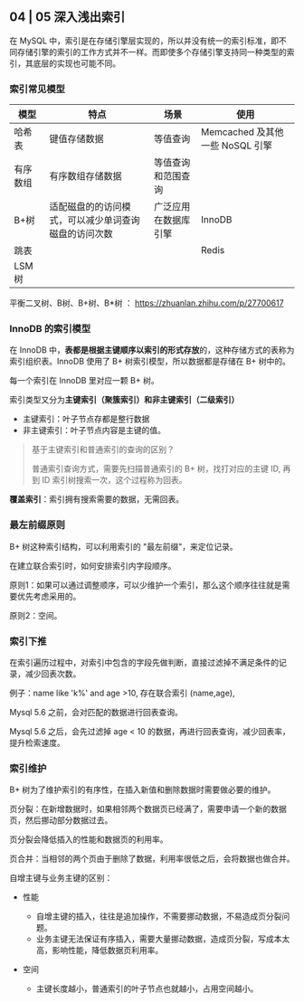 ## 04 | 05 深入浅出索引



在 MySQL 中，索引是在存储引擎层实现的，所以并没有统一的索引标准，即不同存储引擎的索引的工作方式并不一样。而即使多个存储引擎支持同一种类型的索引，其底层的实现也可能不同。



### 索引常见模型

| 模型     | 特点                                                 | 场景                 | 使用                            |
| -------- | ---------------------------------------------------- | -------------------- | ------------------------------- |
| 哈希表   | 键值存储数据                                         | 等值查询             | Memcached 及其他一些 NoSQL 引擎 |
| 有序数组 | 有序数组存储数据                                     | 等值查询和范围查询   |                                 |
| B+树     | 适配磁盘的的访问模式，可以减少单词查询磁盘的访问次数 | 广泛应用在数据库引擎 | InnoDB                          |
| 跳表     |                                                      |                      | Redis                           |
| LSM树    |                                                      |                      |                                 |

平衡二叉树、B树、B+树、B*树 ： https://zhuanlan.zhihu.com/p/27700617 



### InnoDB 的索引模型

在 InnoDB 中，**表都是根据主键顺序以索引的形式存放**的，这种存储方式的表称为索引组织表。InnoDB 使用了 B+ 树索引模型，所以数据都是存储在 B+ 树中的。



每一个索引在 InnoDB 里对应一颗 B+ 树。



索引类型又分为**主键索引（聚簇索引）和非主键索引（二级索引）**

- 主键索引：叶子节点存都是整行数据
- 非主键索引：叶子节点内容是主键的值。

> 基于主键索引和普通索引的查询的区别？
>
> 普通索引查询方式，需要先扫描普通索引的 B+ 树，找打对应的主键 ID, 再到 ID 索引树搜索一次，这个过程称为回表。



**覆盖索引**：索引拥有搜索需要的数据，无需回表。



### 最左前缀原则

B+ 树这种索引结构，可以利用索引的 "最左前缀"，来定位记录。



在建立联合索引时，如何安排索引内字段顺序。

原则1：如果可以通过调整顺序，可以少维护一个索引，那么这个顺序往往就是需要优先考虑采用的。

原则2：空间。



### 索引下推



在索引遍历过程中，对索引中包含的字段先做判断，直接过滤掉不满足条件的记录，减少回表次数。



例子：name like 'k%' and age >10, 存在联合索引 (name,age), 

Mysql 5.6 之前，会对匹配的数据进行回表查询。

Mysql 5.6 之后，会先过滤掉 age < 10 的数据，再进行回表查询，减少回表率，提升检索速度。

### 索引维护

B+ 树为了维护索引的有序性，在插入新值和删除数据时需要做必要的维护。



页分裂：在新增数据时，如果相邻两个数据页已经满了，需要申请一个新的数据页，然后挪动部分数据过去。

页分裂会降低插入的性能和数据页的利用率。

页合并：当相邻的两个页由于删除了数据，利用率很低之后，会将数据也做合并。



自增主键与业务主键的区别：

- 性能
  - 自增主键的插入，往往是追加操作，不需要挪动数据，不易造成页分裂问题。
  - 业务主键无法保证有序插入，需要大量挪动数据，造成页分裂，写成本太高，影响性能，降低数据页利用率。

- 空间

  - 主键长度越小，普通索引的叶子节点也就越小，占用空间越小。

  